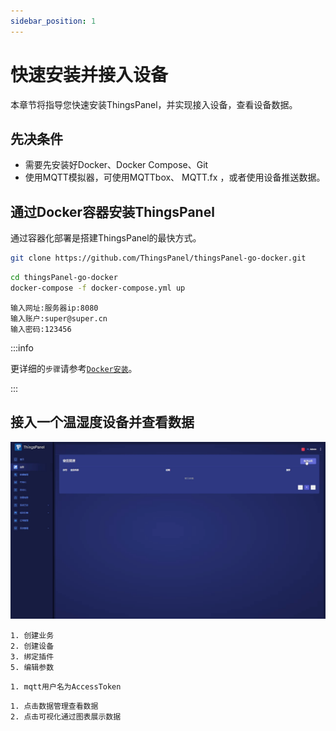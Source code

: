 ```yaml
---
sidebar_position: 1
---
```


# 快速安装并接入设备

本章节将指导您快速安装ThingsPanel，并实现接入设备，查看设备数据。
## 先决条件
* 需要先安装好Docker、Docker Compose、Git
* 使用MQTT模拟器，可使用MQTTbox、 MQTT.fx ，或者使用设备推送数据。

## 通过Docker容器安装ThingsPanel

通过容器化部署是搭建ThingsPanel的最快方式。

```bash title="第一步、获取docker-compose源码:" showLineNumbers
git clone https://github.com/ThingsPanel/thingsPanel-go-docker.git
```

```bash title="第二步、进入目录并启动服务:" showLineNumbers
cd thingsPanel-go-docker
docker-compose -f docker-compose.yml up
```

```text title="第三步、登录:" showLineNumbers
输入网址:服务器ip:8080
输入账户:super@super.cn
输入密码:123456
```

:::info

更详细的`步骤`请参考[`Docker安装`](./system-installation/docker_installation)。

:::


## 接入一个温湿度设备并查看数据

![对接](./tp.gif)

```text title="第一步、创建业务、创建设备:" showLineNumbers
1. 创建业务
2. 创建设备
3. 绑定插件
5. 编辑参数
```

```text title="第二步、推送数据（可使用MQTT工具推送模拟数据）:"
1. mqtt用户名为AccessToken
```

```text title="查看数据和可视化:"
1. 点击数据管理查看数据
2. 点击可视化通过图表展示数据
```

